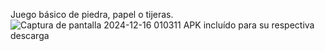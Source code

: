 Juego básico de piedra, papel o tijeras.
![Captura de pantalla 2024-12-16 010311](https://github.com/user-attachments/assets/92e617c3-7b7b-468a-9432-f5bc173deb84)
APK incluído para su respectiva descarga
